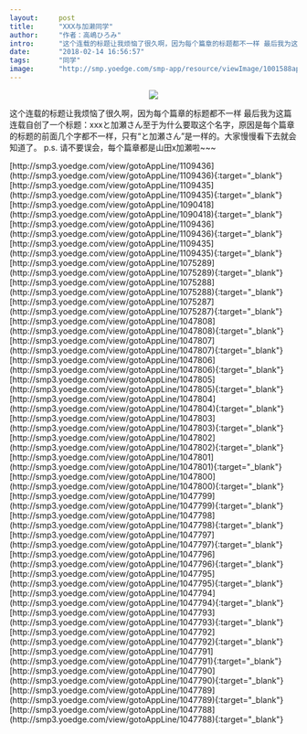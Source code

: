 ```yaml
---
layout:     post
title:      "XXX与加濑同学"
author:     "作者：高嶋ひろみ"
intro:      "这个连载的标题让我烦恼了很久啊，因为每个篇章的标题都不一样 最后我为这篇连载自创了一个标题：xxxと加瀬さん至于为什么要取这个名字，原因是每个篇章的标题的前面几个字都不一样，只有“と加瀬さん”是一样的。大家慢慢看下去就会知道了。 p.s. 请不要误会，每个篇章都是山田x加瀬啦~~~"
date:       "2018-02-14 16:56:57"
tags:       "同学"
image:      "http://smp.yoedge.com/smp-app/resource/viewImage/1001588appline.png"
---
```

<div style="text-align: center">
<p><img src="http://smp.yoedge.com/smp-app/resource/viewImage/1001588appline.png"/></p>
</div>
<p class="post-meta">
<span>这个连载的标题让我烦恼了很久啊，因为每个篇章的标题都不一样 最后我为这篇连载自创了一个标题：xxxと加瀬さん至于为什么要取这个名字，原因是每个篇章的标题的前面几个字都不一样，只有“と加瀬さん”是一样的。大家慢慢看下去就会知道了。 p.s. 请不要误会，每个篇章都是山田x加瀬啦~~~</span>
</p>
[http://smp3.yoedge.com/view/gotoAppLine/1109436](http://smp3.yoedge.com/view/gotoAppLine/1109436){:target="_blank"}
[http://smp3.yoedge.com/view/gotoAppLine/1109435](http://smp3.yoedge.com/view/gotoAppLine/1109435){:target="_blank"}
[http://smp3.yoedge.com/view/gotoAppLine/1090418](http://smp3.yoedge.com/view/gotoAppLine/1090418){:target="_blank"}
[http://smp3.yoedge.com/view/gotoAppLine/1109436](http://smp3.yoedge.com/view/gotoAppLine/1109436){:target="_blank"}
[http://smp3.yoedge.com/view/gotoAppLine/1109435](http://smp3.yoedge.com/view/gotoAppLine/1109435){:target="_blank"}
[http://smp3.yoedge.com/view/gotoAppLine/1075289](http://smp3.yoedge.com/view/gotoAppLine/1075289){:target="_blank"}
[http://smp3.yoedge.com/view/gotoAppLine/1075288](http://smp3.yoedge.com/view/gotoAppLine/1075288){:target="_blank"}
[http://smp3.yoedge.com/view/gotoAppLine/1075287](http://smp3.yoedge.com/view/gotoAppLine/1075287){:target="_blank"}
[http://smp3.yoedge.com/view/gotoAppLine/1047808](http://smp3.yoedge.com/view/gotoAppLine/1047808){:target="_blank"}
[http://smp3.yoedge.com/view/gotoAppLine/1047807](http://smp3.yoedge.com/view/gotoAppLine/1047807){:target="_blank"}
[http://smp3.yoedge.com/view/gotoAppLine/1047806](http://smp3.yoedge.com/view/gotoAppLine/1047806){:target="_blank"}
[http://smp3.yoedge.com/view/gotoAppLine/1047805](http://smp3.yoedge.com/view/gotoAppLine/1047805){:target="_blank"}
[http://smp3.yoedge.com/view/gotoAppLine/1047804](http://smp3.yoedge.com/view/gotoAppLine/1047804){:target="_blank"}
[http://smp3.yoedge.com/view/gotoAppLine/1047803](http://smp3.yoedge.com/view/gotoAppLine/1047803){:target="_blank"}
[http://smp3.yoedge.com/view/gotoAppLine/1047802](http://smp3.yoedge.com/view/gotoAppLine/1047802){:target="_blank"}
[http://smp3.yoedge.com/view/gotoAppLine/1047801](http://smp3.yoedge.com/view/gotoAppLine/1047801){:target="_blank"}
[http://smp3.yoedge.com/view/gotoAppLine/1047800](http://smp3.yoedge.com/view/gotoAppLine/1047800){:target="_blank"}
[http://smp3.yoedge.com/view/gotoAppLine/1047799](http://smp3.yoedge.com/view/gotoAppLine/1047799){:target="_blank"}
[http://smp3.yoedge.com/view/gotoAppLine/1047798](http://smp3.yoedge.com/view/gotoAppLine/1047798){:target="_blank"}
[http://smp3.yoedge.com/view/gotoAppLine/1047797](http://smp3.yoedge.com/view/gotoAppLine/1047797){:target="_blank"}
[http://smp3.yoedge.com/view/gotoAppLine/1047796](http://smp3.yoedge.com/view/gotoAppLine/1047796){:target="_blank"}
[http://smp3.yoedge.com/view/gotoAppLine/1047795](http://smp3.yoedge.com/view/gotoAppLine/1047795){:target="_blank"}
[http://smp3.yoedge.com/view/gotoAppLine/1047794](http://smp3.yoedge.com/view/gotoAppLine/1047794){:target="_blank"}
[http://smp3.yoedge.com/view/gotoAppLine/1047793](http://smp3.yoedge.com/view/gotoAppLine/1047793){:target="_blank"}
[http://smp3.yoedge.com/view/gotoAppLine/1047792](http://smp3.yoedge.com/view/gotoAppLine/1047792){:target="_blank"}
[http://smp3.yoedge.com/view/gotoAppLine/1047791](http://smp3.yoedge.com/view/gotoAppLine/1047791){:target="_blank"}
[http://smp3.yoedge.com/view/gotoAppLine/1047790](http://smp3.yoedge.com/view/gotoAppLine/1047790){:target="_blank"}
[http://smp3.yoedge.com/view/gotoAppLine/1047789](http://smp3.yoedge.com/view/gotoAppLine/1047789){:target="_blank"}
[http://smp3.yoedge.com/view/gotoAppLine/1047788](http://smp3.yoedge.com/view/gotoAppLine/1047788){:target="_blank"}



